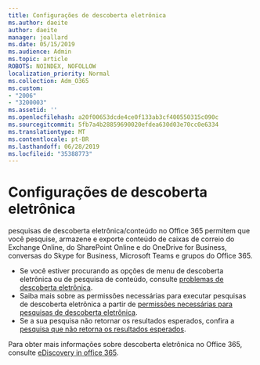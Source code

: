 ```yaml
---
title: Configurações de descoberta eletrônica
ms.author: daeite
author: daeite
manager: joallard
ms.date: 05/15/2019
ms.audience: Admin
ms.topic: article
ROBOTS: NOINDEX, NOFOLLOW
localization_priority: Normal
ms.collection: Adm_O365
ms.custom:
- "2006"
- "3200003"
ms.assetid: ''
ms.openlocfilehash: a20f00653dcde4ce0f133ab3cf400550315c090c
ms.sourcegitcommit: 5fb7a4b28859690020efdea630d03e70cc0e6334
ms.translationtype: MT
ms.contentlocale: pt-BR
ms.lasthandoff: 06/28/2019
ms.locfileid: "35388773"
---
```

# <a name="ediscovery-settings"></a>Configurações de descoberta eletrônica

pesquisas de descoberta eletrônica/conteúdo no Office 365 permitem que você pesquise, armazene e exporte conteúdo de caixas de correio do Exchange Online, do SharePoint Online e do OneDrive for Business, conversas do Skype for Business, Microsoft Teams e grupos do Office 365.

- Se você estiver procurando as opções de menu de descoberta eletrônica ou de pesquisa de conteúdo, consulte [problemas de descoberta eletrônica](https://docs.microsoft.com/alchemyinsights/ediscovery-issues).
- Saiba mais sobre as permissões necessárias para executar pesquisas de descoberta eletrônica a partir de [permissões necessárias para pesquisas de descoberta eletrônica](https://docs.microsoft.com/alchemyinsights/permissions-required-for-ediscovery-searches).
- Se a sua pesquisa não retornar os resultados esperados, confira a [pesquisa que não retorna os resultados esperados](https://docs.microsoft.com/alchemyinsights/search-not-returning-expected-results).

Para obter mais informações sobre descoberta eletrônica no Office 365, consulte [eDiscovery in office 365](https://docs.microsoft.com/office365/securitycompliance/ediscovery).
